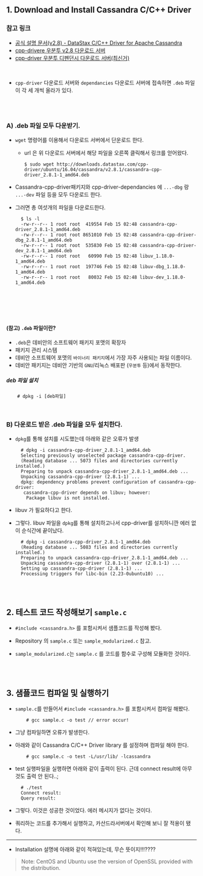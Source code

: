 




## 1. Download and Install Cassandra C/C++ Driver


### 참고 링크
* [공식 설명 문서(v2.8) - DataStax C/C++ Driver for Apache Cassandra](https://docs.datastax.com/en/developer/cpp-driver/2.8/topics/)
* [cpp-drivere 우분투 v2.8 다운로드 서버](http://downloads.datastax.com/cpp-driver/ubuntu/16.04/cassandra/v2.8.1/)
* [cpp-driver 우분투 디펜던시 다운로드 서버(최신거)](http://downloads.datastax.com/cpp-driver/ubuntu/16.04/dependencies/)  


<br>


* `cpp-driver` 다운로드 서버와 `dependancies` 다운로드 서버에 접속하면 `.deb` 파일이 각 세 개씩 올라가 있다. 



<br><br>


### A) .deb 파일 모두 다운받기. 
* `wget` 명령어를 이용해서 다운로드 서버에서 단운로드 한다. 
  * url 은 위 다운로드 서버에서 해당 파일을 오른쪽 클릭해서 링크를 얻어왔다.     

        $ sudo wget http://downloads.datastax.com/cpp-driver/ubuntu/16.04/cassandra/v2.8.1/cassandra-cpp-driver_2.8.1-1_amd64.deb



* Cassandra-cpp-driver패키지와 cpp-driver-dependancies 에 `...-dbg` 랑 `...-dev` 파일 등을 모두 다운로드 한다. 
* 그러면 총 여섯개의 파일을 다운로드한다.

        $ ls -l
        -rw-r--r-- 1 root root  419554 Feb 15 02:48 cassandra-cpp-driver_2.8.1-1_amd64.deb
        -rw-r--r-- 1 root root 8651010 Feb 15 02:48 cassandra-cpp-driver-dbg_2.8.1-1_amd64.deb
        -rw-r--r-- 1 root root  535830 Feb 15 02:48 cassandra-cpp-driver-dev_2.8.1-1_amd64.deb
        -rw-r--r-- 1 root root   60990 Feb 15 02:48 libuv_1.18.0-1_amd64.deb
        -rw-r--r-- 1 root root  197746 Feb 15 02:48 libuv-dbg_1.18.0-1_amd64.deb
        -rw-r--r-- 1 root root   80032 Feb 15 02:48 libuv-dev_1.18.0-1_amd64.deb


<br><br>
<br><br>


#### (참고) `.deb` 파일이란?

* `.deb`은 데비안의 소프트웨어 패키지 포맷의 확장자
* 패키지 관리 시스템 
* 데비안 소프트웨어 포맷의 `바이너리 패키지`에서 가장 자주 사용되는 파일 이름이다.
* 데비안 패키지는 데비안 기반의 `GNU`/리눅스 배포판 (`우분투` 등)에서 동작한다.


##### deb 파일 설치

        # dpkg -i [deb파일]


        


<br>

### B) 다운로드 받은 .deb 파일을 모두 설치한다.
* `dpkg`를 통해 설치를 시도했는데 아래와 같은 오류가 발생

        # dpkg -i cassandra-cpp-driver_2.8.1-1_amd64.deb 
        Selecting previously unselected package cassandra-cpp-driver.
        (Reading database ... 5073 files and directories currently installed.)
        Preparing to unpack cassandra-cpp-driver_2.8.1-1_amd64.deb ...
        Unpacking cassandra-cpp-driver (2.8.1-1) ...
        dpkg: dependency problems prevent configuration of cassandra-cpp-driver:
         cassandra-cpp-driver depends on libuv; however:
          Package libuv is not installed.

* libuv 가 필요하다고 한다. 

* 그렇다. libuv 파일을 `dpkg`를 통해 설치하고나서 cpp-driver를 설치하니깐 에러 없이 순식간에 끝이났다. 

        # dpkg -i cassandra-cpp-driver_2.8.1-1_amd64.deb 
        (Reading database ... 5083 files and directories currently installed.)
        Preparing to unpack cassandra-cpp-driver_2.8.1-1_amd64.deb ...
        Unpacking cassandra-cpp-driver (2.8.1-1) over (2.8.1-1) ...
        Setting up cassandra-cpp-driver (2.8.1-1) ...
        Processing triggers for libc-bin (2.23-0ubuntu10) ...

        


<br><br>

## 2. 테스트 코드 작성해보기 `sample.c`

* `#include <cassandra.h>` 를 포함시켜서 샘플코드를 작성해 봤다. 

* Repository 의 `sample.c` 또는 `sample_modularized.c` 참고.

* `sample_modularized.c`는 `sample.c` 를 코드를 함수로 구성해 모듈화한 것이다.




<br><br>
## 3. 샘플코드 컴파일 및 실행하기


* `sample.c`를 만들어서 `#include <cassandra.h>` 를 포함시켜서 컴파일 해봤다. 

          # gcc sample.c -o test // error occur!




*  그냥 컴파일하면 오류가 발생한다. 


* 아래와 같이 Cassandra C/C++ Driver library 를 설정하며 컴파일 해야 한다. 

          # gcc sample.c -o test -L/usr/lib/ -lcassandra




* test 실행파일을 실행하면 아래와 같이 출력이 된다. 근데 connect result에 아무것도 출력 안 된다..;

        # ./test 
        Connect result:
        Query result:



* 그렇다. 이것은 성공한 것이었다. 에러 메시지가 없다는 것이다. 

* 쿼리하는 코드를 추가해서 실행하고, 카산드라서버에서 확인해 보니 잘 적용이 됐다.





-----


* Installation 설명에 아래와 같이 적혀있는데, 무슨 뜻이지!!!????

> Note: CentOS and Ubuntu use the version of OpenSSL provided with the distribution.









